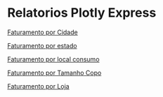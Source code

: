 # Relatorios Plotly Express

<a href="https://thiagoleite30.github.io/relatorios_vendas/faturamento por cidade.html">Faturamento por Cidade</a>

<a href="https://thiagoleite30.github.io/relatorios_vendas/faturamento%20por%20estado.html">Faturamento por estado</a>

<a href="https://thiagoleite30.github.io/relatorios_vendas/faturamento por local_consumo.html">Faturamento por local consumo</a>

<a href="https://thiagoleite30.github.io/relatorios_vendas/faturamento por tamnho.html">Faturamento por Tamanho Copo</a>

<a href="https://thiagoleite30.github.io/relatorios_vendas/faturamento por loja.html">Faturamento por Loja</a>


